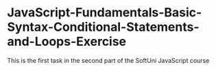 # JavaScript-Fundamentals-Basic-Syntax-Conditional-Statements-and-Loops-Exercise
This is the first task in the second part of the SoftUni JavaScript course
